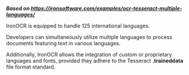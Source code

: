 ***Based on <https://ironsoftware.com/examples/ocr-tesseract-multiple-languages/>***

IronOCR is equipped to handle 125 international languages.

Developers can simultaneously utilize multiple languages to process documents featuring text in various languages.

Additionally, IronOCR allows the integration of custom or proprietary languages and fonts, provided they adhere to the Tesseract **.traineddata** file format standard.